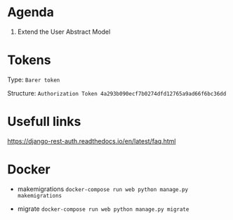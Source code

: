 # Agenda
1. Extend the User Abstract Model 



# Tokens 

Type: `Barer token`

Structure:
`Authorization Token 4a293b090ecf7b0274dfd12765a9ad66f6bc36dd`


# Usefull links
https://django-rest-auth.readthedocs.io/en/latest/faq.html

# Docker
- makemigrations
`docker-compose run web python manage.py makemigrations`

- migrate
`docker-compose run web python manage.py migrate`